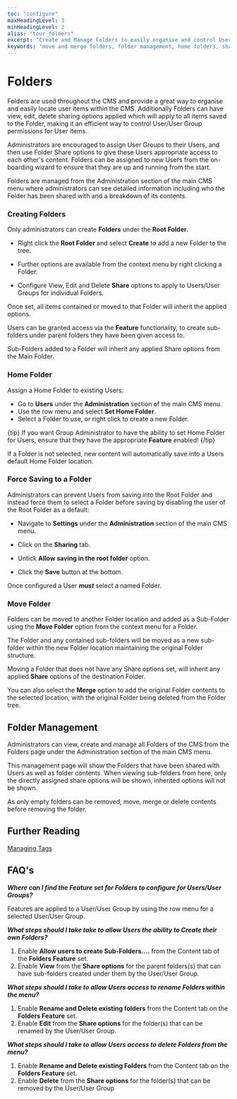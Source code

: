 ```yaml
---
toc: "configure"
maxHeadingLevel: 3
minHeadingLevel: 2
alias: "tour_folders"
excerpt: "Create and Manage Folders to easily organise and control User objects"
keywords: "move and merge folders, folder management, home folders, sharing folder contents, force folder"
---
```


# Folders

Folders are used throughout the CMS and provide a great way to organise and easily locate user items within the CMS.  Additionally Folders can have view, edit, delete sharing options applied which will apply to all items saved to the Folder, making it an efficient way to control User/User Group permissions for User items.

Administrators are encouraged to assign User Groups to their Users, and then use Folder Share options to give these Users appropriate access to each other's content. Folders can be assigned to new Users from the on-boarding wizard to ensure that they are up and running from the start.


Folders are managed from the Administration section of the main CMS menu where administrators can see detailed information including who the Folder has been shared with and a breakdown of its contents.

### Creating Folders

Only administrators can create **Folders** under the **Root Folder**. 

- Right click the **Root Folder** and select **Create** to add a new Folder to the tree.


-  Further options are available from the context menu by right clicking a Folder.

- Configure View, Edit and Delete **Share** options to apply to Users/User Groups for individual Folders.


Once set, all items contained or moved to that Folder will inherit the applied options.

Users can be granted access via the **Feature** functionality, to create sub-folders under parent folders they have been given access to.

Sub-Folders added to a Folder will inherit any applied Share options from the Main Folder. 

### Home Folder

Assign a Home Folder to existing Users:

- Go to **Users** under the **Administration** section of the main CMS menu.
- Use the row menu and select **Set Home Folder**.
- Select a Folder to use, or right click to create a new Folder.

{tip}
If you want Group Administrator to have the ability to set Home Folder for Users, ensure that they have the appropriate **Feature** enabled!
{/tip}

If a Folder is not selected, new content will automatically save into a Users default Home Folder location.

### Force Saving to a Folder

Administrators can prevent Users from saving into the Root Folder and instead force them to select a Folder before saving by disabling the user of the Root Folder as a default:

- Navigate to **Settings** under the **Administration** section of the main CMS menu.
- Click on the **Sharing** tab.

- Untick **Allow saving in the root folder** option.
- Click the **Save** button at the bottom.

Once configured a User ***must*** select a named Folder.

### Move Folder

Folders can be moved to another Folder location and added as a Sub-Folder using the **Move Folder** option from the context menu for a Folder.

The Folder and any contained sub-folders will be moved as a new sub-folder within the new Folder location maintaining the original Folder structure.

Moving a Folder that does not have any Share options set, will inherit any applied **Share** options of the destination Folder.

You can also select the **Merge** option to add the original Folder contents to the selected location, with the original Folder being deleted from the Folder tree.

## Folder Management

Administrators can view, create and manage all Folders of the CMS from the Folders page under the Administration section of the main CMS menu. 

This management page will show the Folders that have been shared with Users as well as folder contents. When viewing sub-folders from here, only the directly assigned share options will be shown, inherited options will not be shown.

As only empty folders can be removed, move, merge or delete contents before removing the folder.

## Further Reading

[Managing Tags](/configure_tags.html)

## FAQ's

***Where can I find the Feature set for Folders to configure for Users/User Groups?***

Features are applied to a User/User Group by using the row menu for a selected User/User Group.

***What steps should I take take to allow Users the ability to Create their own Folders?***

1. Enable **Allow users to create Sub-Folders....** from the Content tab of the **Folders Feature** set.
1. Enable **View** from the **Share options** for the parent folders(s) that can have sub-folders created under them by the User/User Group. 

***What steps should I take to allow Users access to rename Folders within the menu?***

1. Enable **Rename and Delete existing folders** from the Content tab on the **Folders Feature** set.
2. Enable **Edit** from the **Share options** for the folder(s) that can be renamed by the User/User Group.

***What steps should I take to allow Users access to delete Folders from the menu?***

1. Enable **Rename and Delete existing Folders** from the Content tab on the **Folders Feature** set.
2. Enable **Delete** from the **Share options** for the folder(s) that can be removed by the User/User Group